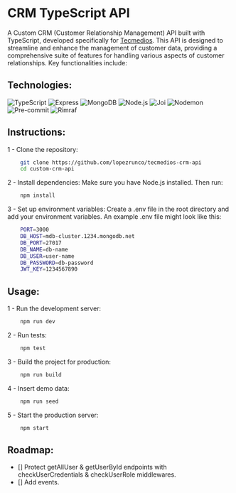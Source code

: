 # CRM TypeScript API

A Custom CRM (Customer Relationship Management) API built with TypeScript, developed specifically for [Tecmedios](https://github.com/Tecmedios). This API is designed to streamline and enhance the management of customer data, providing a comprehensive suite of features for handling various aspects of customer relationships. Key functionalities include:

## Technologies:

![TypeScript](https://img.shields.io/badge/TypeScript-3178C6?style=for-the-badge&logo=typescript&logoColor=white)
![Express](https://img.shields.io/badge/Express-000000?style=for-the-badge&logo=express&logoColor=white)
![MongoDB](https://img.shields.io/badge/MongoDB-47A248?style=for-the-badge&logo=mongodb&logoColor=white)
![Node.js](https://img.shields.io/badge/Node.js-339933?style=for-the-badge&logo=nodedotjs&logoColor=white)
![Joi](https://img.shields.io/badge/Joi-4E8A8A?style=for-the-badge&logo=joomla&logoColor=white)
![Nodemon](https://img.shields.io/badge/Nodemon-76d04b?style=for-the-badge&logo=nodemon&logoColor=white)
![Pre-commit](https://img.shields.io/badge/Pre--commit-F7D76D?style=for-the-badge&logo=pre-commit&logoColor=white)
![Rimraf](https://img.shields.io/badge/Rimraf-6C78AF?style=for-the-badge&logo=rimraf&logoColor=white)

## Instructions:

1 - Clone the repository:
```sh
    git clone https://github.com/lopezrunco/tecmedios-crm-api
    cd custom-crm-api
```

2 - Install dependencies:
Make sure you have Node.js installed. Then run:
```sh
    npm install
```
3 - Set up environment variables:
Create a .env file in the root directory and add your environment variables. An example .env file might look like this:

```sh
    PORT=3000
    DB_HOST=mdb-cluster.1234.mongodb.net
    DB_PORT=27017
    DB_NAME=db-name
    DB_USER=user-name
    DB_PASSWORD=db-password
    JWT_KEY=1234567890
```

## Usage:

1 - Run the development server:
```sh
    npm run dev
```

2 - Run tests:
```sh
    npm test
```

3 - Build the project for production:
```sh
    npm run build
```

4 - Insert demo data:
```sh
    npm run seed
```

5 - Start the production server:
```sh
    npm start
```

## Roadmap:

- [] Protect getAllUser & getUserById endpoints with checkUserCredentials & checkUserRole middlewares.
- [] Add events.